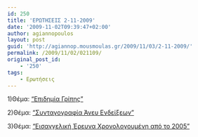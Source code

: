 ```yaml
---
id: 250
title: 'ΕΡΩΤΗΣΕΙΣ 2-11-2009'
date: '2009-11-02T09:39:47+02:00'
author: agiannopoulos
layout: post
guid: 'http://agiannop.mousmoulas.gr/2009/11/03/2-11-2009/'
permalink: /2009/11/02/021109/
original_post_id:
    - '250'
tags:
    - Ερωτήσεις
---
```


1)Θέμα: [“Επιδημία Γρίπης”](/wp-content/uploads/2009/11/epidimiagripis2.pdf)

2)Θέμα: [“Συνταγογραφία Άνευ Ενδείξεων”](/wp-content/uploads/2009/11/syntagografia2.pdf)

3)Θέμα: [ “Εισαγγελική Έρευνα Χρονολογουμένη από το 2005”](/wp-content/uploads/2009/11/ypourgeio2.pdf)